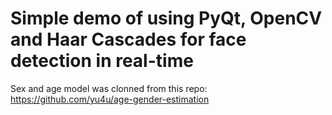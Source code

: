 # Simple demo of using PyQt, OpenCV and Haar Cascades for face detection in real-time

Sex and age model was clonned from this repo: https://github.com/yu4u/age-gender-estimation
